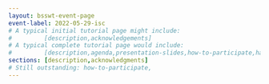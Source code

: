 ```yaml
---
layout: bsswt-event-page
event-label: 2022-05-29-isc
# A typical initial tutorial page might include:
#         [description,acknowledgements]
# A typical complete tutorial page would include: 
#         [description,agenda,presentation-slides,how-to-participate,hands-on-exercises,stay-in-touch,resources-from-presentations,requested-citation,acknowledgments]
sections: [description,acknowledgments]
# Still outstanding: how-to-participate,
---
```

